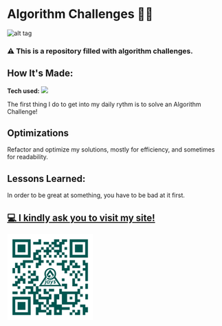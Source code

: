 # Algorithm Challenges  🚀🌛
![alt tag](./imgs/algopractice.gif)
###  ⚠ This is a repository filled with algorithm challenges.

## How It's Made:

**Tech used:** <img src="https://img.shields.io/static/v1?label=|&message=JAVASCRIPT&color=3c7f5d&style=plastic&logo=javascript"/>

The first thing I do to get into my daily rythm is to solve an Algorithm Challenge! 

## Optimizations

Refactor and optimize my solutions, mostly for efficiency, and sometimes for readability. 

## Lessons Learned:

In order to be great at something, you have to be bad at it first.

## <a target="_blank" href="https://jaycam.dev/"  > 💻 I kindly ask you to visit my site!</a> 
<img src="./imgs/QRCode_JayCamDev.png" alt="QR code to website jaycam.dev" width="200"/>

